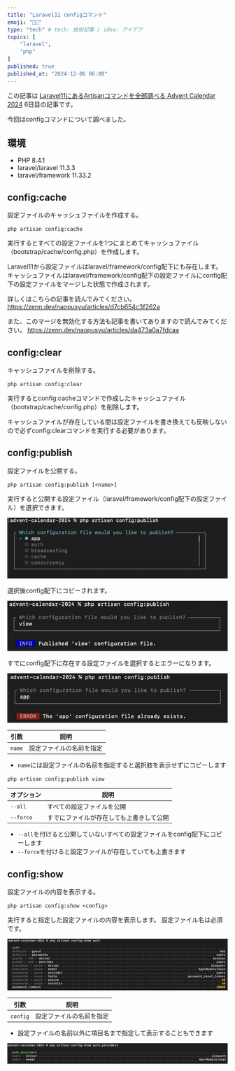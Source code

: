 ```yaml
---
title: "Laravel11 configコマンド"
emoji: "🍋‍🟩"
type: "tech" # tech: 技術記事 / idea: アイデア
topics: [
    "laravel",
    "php"
]
published: true
published_at: "2024-12-06 06:00"
---
```


この記事は [Laravel11にあるArtisanコマンドを全部調べる Advent Calendar 2024](https://adventar.org/calendars/10674) 6日目の記事です。

今回はconfigコマンドについて調べました。

## 環境

- PHP 8.4.1
- laravel/laravel 11.3.3
- laravel/framework 11.33.2

## config:cache

設定ファイルのキャッシュファイルを作成する。

```
php artisan config:cache
```

実行するとすべての設定ファイルを1つにまとめてキャッシュファイル（bootstrap/cache/config.php）を作成します。

Laravel11から設定ファイルはlaravel/framework/config配下にも存在します。
キャッシュファイルはlaravel/framework/config配下の設定ファイルにconfig配下の設定ファイルをマージした状態で作成されます。

詳しくはこちらの記事を読んでみてください。
https://zenn.dev/naopusyu/articles/d7cb654c3f262a

また、このマージを無効化する方法も記事を書いてありますので読んでみてください。
https://zenn.dev/naopusyu/articles/da473a0a7fdcaa

## config:clear

キャッシュファイルを削除する。

```
php artisan config:clear
```

実行するとconfig:cacheコマンドで作成したキャッシュファイル（bootstrap/cache/config.php）を削除します。

キャッシュファイルが存在している間は設定ファイルを書き換えても反映しないので必ずconfig:clearコマンドを実行する必要があります。

## config:publish

設定ファイルを公開する。

```
php artisan config:publish [<name>]
```

実行すると公開する設定ファイル（laravel/framework/config配下の設定ファイル）を選択できます。

![](/images/a3773bf55781f6/1.png)

選択後config配下にコピーされます。

![](/images/a3773bf55781f6/2.png)

すでにconfig配下に存在する設定ファイルを選択するとエラーになります。

![](/images/a3773bf55781f6/3.png)

| 引数 | 説明 |
| --- | --- |
| `name` | 設定ファイルの名前を指定 |

- `name`には設定ファイルの名前を指定すると選択肢を表示せずにコピーします

```
php artisan config:publish view
```

| オプション | 説明 |
| --- | --- |
| `--all` | すべての設定ファイルを公開 |
| `--force` | すでにファイルが存在しても上書きして公開 |

- `--all`を付けると公開していないすべての設定ファイルをconfig配下にコピーします
- `--force`を付けると設定ファイルが存在していても上書きます

## config:show

設定ファイルの内容を表示する。

```
php artisan config:show <config>
```

実行すると指定した設定ファイルの内容を表示します。
設定ファイル名は必須です。

![](/images/a3773bf55781f6/4.png)

| 引数 | 説明 |
| --- | --- |
| `config` | 設定ファイルの名前を指定 |

- 設定ファイルの名前以外に項目名まで指定して表示することもできます

![](/images/a3773bf55781f6/5.png)
